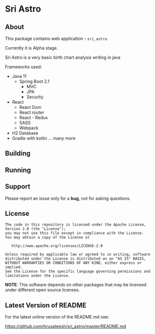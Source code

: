 # Sri Astro

## About

This package contains web application - `sri_astro`.

Currently it is Alpha stage.

Sri Astro is a very basic birth chart analysis writing in java

Frameworks used:
* Java 11
    * Spring Boot 2.1
        * MVC
        * JPA
        * Security
* React
    * React Dom
    * React router
    * React - Redux
    * SASS
    * Webpack
* H2 Database
* Gradle with kotlin
... many more

## Building


## Running


## Support

Please report an issue only for a **bug**, not for asking questions.

## License

    The code in this repository is licensed under the Apache License, Version 2.0 (the "License");
    you may not use this file except in compliance with the License.
    You may obtain a copy of the License at

       http://www.apache.org/licenses/LICENSE-2.0

    Unless required by applicable law or agreed to in writing, software
    distributed under the License is distributed on an "AS IS" BASIS,
    WITHOUT WARRANTIES OR CONDITIONS OF ANY KIND, either express or implied.
    See the License for the specific language governing permissions and
    limitations under the License.

**NOTE**: This software depends on other packages that may be licensed under different open source licenses.

## Latest Version of README

For the latest online version of the README.md see:

https://github.com/hrusateesh/sri_astro/master/README.md
